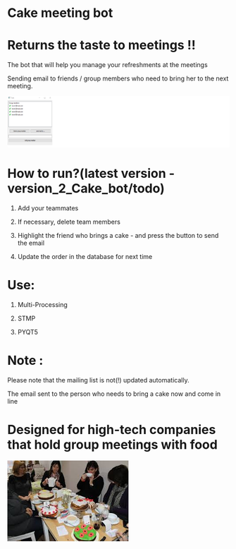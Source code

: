 # Cake meeting bot 
# Returns the taste to meetings !!
 
The bot that will help you manage your refreshments at the meetings

Sending email to friends / group members who need to bring her to the next meeting.

![](pic.png)

# How to run?(latest  version - version_2_Cake_bot/todo)

1. Add your teammates

2. If necessary, delete team members

3. Highlight the friend who brings a cake - and press the button to send the email

4. Update the order in the database for next time

# Use:

1. Multi-Processing

2. STMP

3. PYQT5

# Note :

Please note that the mailing list is not(!) updated automatically.

The email sent to the person who needs to bring a cake now and come in line




# Designed for high-tech companies that hold group meetings with food

![](images.jpg)


